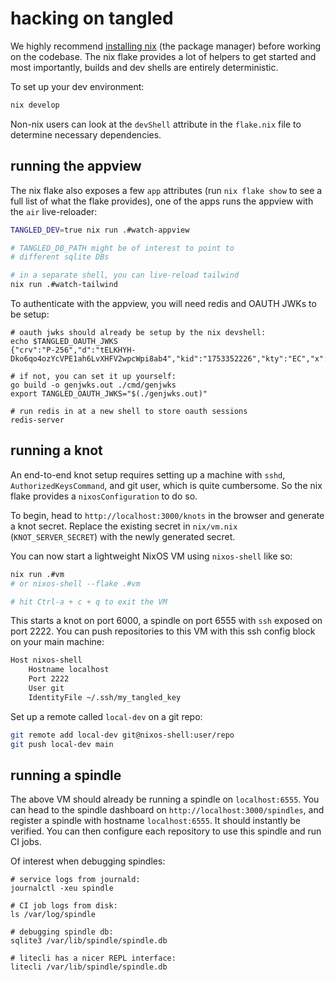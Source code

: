# hacking on tangled

We highly recommend [installing
nix](https://nixos.org/download/) (the package manager)
before working on the codebase. The nix flake provides a lot
of helpers to get started and most importantly, builds and
dev shells are entirely deterministic.

To set up your dev environment:

```bash
nix develop
```

Non-nix users can look at the `devShell` attribute in the
`flake.nix` file to determine necessary dependencies.

## running the appview

The nix flake also exposes a few `app` attributes (run `nix
flake show` to see a full list of what the flake provides),
one of the apps runs the appview with the `air`
live-reloader:

```bash
TANGLED_DEV=true nix run .#watch-appview

# TANGLED_DB_PATH might be of interest to point to
# different sqlite DBs

# in a separate shell, you can live-reload tailwind
nix run .#watch-tailwind
```

To authenticate with the appview, you will need redis and
OAUTH JWKs to be setup:

```
# oauth jwks should already be setup by the nix devshell:
echo $TANGLED_OAUTH_JWKS
{"crv":"P-256","d":"tELKHYH-Dko6qo4ozYcVPE1ah6LvXHFV2wpcWpi8ab4","kid":"1753352226","kty":"EC","x":"mRzYpLzAGq74kJez9UbgGfV040DxgsXpMbaVsdy8RZs","y":"azqqXzUYywMlLb2Uc5AVG18nuLXyPnXr4kI4T39eeIc"}

# if not, you can set it up yourself:
go build -o genjwks.out ./cmd/genjwks
export TANGLED_OAUTH_JWKS="$(./genjwks.out)"

# run redis in at a new shell to store oauth sessions
redis-server
```

## running a knot

An end-to-end knot setup requires setting up a machine with
`sshd`, `AuthorizedKeysCommand`, and git user, which is
quite cumbersome. So the nix flake provides a
`nixosConfiguration` to do so.

To begin, head to `http://localhost:3000/knots` in the browser
and generate a knot secret. Replace the existing secret in
`nix/vm.nix` (`KNOT_SERVER_SECRET`) with the newly generated
secret.

You can now start a lightweight NixOS VM using
`nixos-shell` like so:

```bash
nix run .#vm
# or nixos-shell --flake .#vm

# hit Ctrl-a + c + q to exit the VM
```

This starts a knot on port 6000, a spindle on port 6555
with `ssh` exposed on port 2222. You can push repositories
to this VM with this ssh config block on your main machine:

```bash
Host nixos-shell
    Hostname localhost
    Port 2222
    User git
    IdentityFile ~/.ssh/my_tangled_key
```

Set up a remote called `local-dev` on a git repo:

```bash
git remote add local-dev git@nixos-shell:user/repo
git push local-dev main
```

## running a spindle

The above VM should already be running a spindle on
`localhost:6555`. You can head to the spindle dashboard on
`http://localhost:3000/spindles`, and register a spindle
with hostname `localhost:6555`. It should instantly be
verified. You can then configure each repository to use this
spindle and run CI jobs.

Of interest when debugging spindles:

```
# service logs from journald:
journalctl -xeu spindle

# CI job logs from disk:
ls /var/log/spindle

# debugging spindle db:
sqlite3 /var/lib/spindle/spindle.db

# litecli has a nicer REPL interface:
litecli /var/lib/spindle/spindle.db
```
